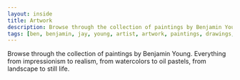 ```yaml
---
layout: inside
title: Artwork
description: Browse through the collection of paintings by Benjamin Young. Everything from impressionism to realism, from watercolors to oil pastels, from landscape to still life.
tags: [ben, benjamin, jay, young, artist, artwork, paintings, drawings, blog, impressionism, realism, semiabstract]
---
```


Browse through the collection of paintings by Benjamin Young. Everything from impressionism to realism, from watercolors to oil pastels, from landscape to still life.